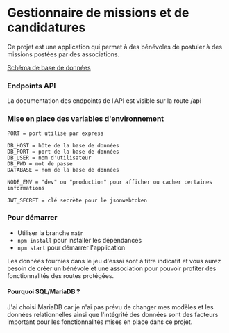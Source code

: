 # Gestionnaire de missions et de candidatures

Ce projet est une application qui permet à des bénévoles de postuler à des missions postées par des associations.

[Schéma de base de données](https://drawsql.app/teams/localhost-12/diagrams/gestionmissions)

### Endpoints API

La documentation des endpoints de l'API est visible sur la route /api

### Mise en place des variables d'environnement

```
PORT = port utilisé par express

DB_HOST = hôte de la base de données
DB_PORT = port de la base de données
DB_USER = nom d'utilisateur
DB_PWD = mot de passe
DATABASE = nom de la base de données

NODE_ENV = "dev" ou "production" pour afficher ou cacher certaines informations

JWT_SECRET = clé secrète pour le jsonwebtoken
```

### Pour démarrer

- Utiliser la branche `main`
- `npm install` pour installer les dépendances
- `npm start` pour démarrer l'application

Les données fournies dans le jeu d'essai sont à titre indicatif et vous aurez besoin de créer un bénévole et une association pour pouvoir profiter des fonctionnalités des routes protégées.

#### Pourquoi SQL/MariaDB ?

J'ai choisi MariaDB car je n'ai pas prévu de changer mes modèles et les données relationnelles ainsi que l'intégrité des données sont des facteurs important pour les fonctionnalités mises en place dans ce projet.
